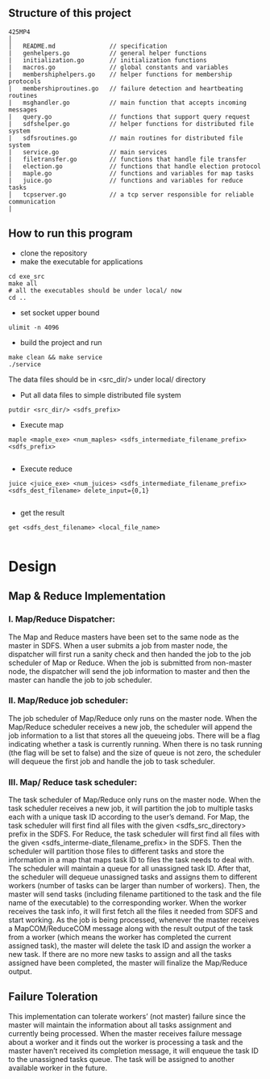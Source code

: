 ## Structure of this project
```
425MP4
│
│   README.md               // specification
|   genhelpers.go           // general helper functions
|   initialization.go       // initialization functions
|   macros.go               // global constants and variables
|   membershiphelpers.go    // helper functions for membership protocols
|   membershiproutines.go   // failure detection and heartbeating routines
|   msghandler.go           // main function that accepts incoming messages
|   query.go                // functions that support query request
|   sdfshelper.go           // helper functions for distributed file system
|   sdfsroutines.go         // main routines for distributed file system
|   service.go              // main services
|   filetransfer.go         // functions that handle file transfer
|   election.go             // functions that handle election protocol
|   maple.go                // functions and variables for map tasks
|   juice.go                // functions and variables for reduce tasks
│   tcpserver.go            // a tcp server responsible for reliable communication
|
```

## How to run this program
* clone the repository
* make the executable for applications
```
cd exe_src
make all
# all the executables should be under local/ now
cd ..
```
* set socket upper bound 
```
ulimit -n 4096
```
* build the project and run
```
make clean && make service
./service

```
The data files should be in <src_dir/> under local/ directory
* Put all data files to simple distributed file system
```
putdir <src_dir/> <sdfs_prefix>

```
* Execute map
```
maple <maple_exe> <num_maples> <sdfs_intermediate_filename_prefix> <sdfs_prefix>
 
```
* Execute reduce
```
juice <juice_exe> <num_juices> <sdfs_intermediate_filename_prefix> <sdfs_dest_filename> delete_input={0,1}
 
```
* get the result
```
get <sdfs_dest_filename> <local_file_name>
 
```

# Design
## Map & Reduce Implementation
### I. Map/Reduce Dispatcher:
The Map and Reduce masters have been set to the same node as the master in SDFS. When a user submits a job from master node, the dispatcher will first run a sanity check and then handed the job to the job scheduler of Map or Reduce. When the job is submitted from non-master node, the dispatcher will send the job information to master and then the master can handle the job to job scheduler.
### II. Map/Reduce job scheduler:
The job scheduler of Map/Reduce only runs on the master node. When the Map/Reduce scheduler receives a new job, the scheduler will append the job information to a list that stores all the queueing jobs. There will be a flag indicating whether a task is currently running. When there is no task running (the flag will be set to false) and the size of queue is not zero, the scheduler will dequeue the first job and handle the job to task scheduler. 
### III. Map/ Reduce task scheduler:
The task scheduler of Map/Reduce only runs on the master node. When the task scheduler receives a new job, it will partition the job to multiple tasks each with a unique task ID according to the user’s demand. 
For Map, the task scheduler will first find all files with the given <sdfs_src_directory> prefix in the SDFS. For Reduce, the task scheduler will first find all files with the given <sdfs_interme-diate_filename_prefix> in the SDFS. 
Then the scheduler will partition those files to different tasks and store the information in a map that maps task ID to files the task needs to deal with. The scheduler will maintain a queue for all unassigned task ID. After that, the scheduler will dequeue unassigned tasks and assigns them to different workers (number of tasks can be larger than number of workers). Then, the master will send tasks (including filename partitioned to the task and the file name of the executable) to the corresponding worker. When the worker receives the task info, it will first fetch all the files it needed from SDFS and start working. 
As the job is being processed, whenever the master receives a MapCOM/ReduceCOM message along with the result output of the task from a worker (which means the worker has completed the current assigned task), the master will delete the task ID and assign the worker a new task. If there are no more new tasks to assign and all the tasks assigned have been completed, the master will finalize the Map/Reduce output.
## Failure Toleration
This implementation can tolerate workers’ (not master) failure since the master will maintain the information about all tasks assignment and currently being processed. When the master receives failure message about a worker and it finds out the worker is processing a task and the master haven’t received its completion message, it will enqueue the task ID to the unassigned tasks queue. The task will be assigned to another available worker in the future.
